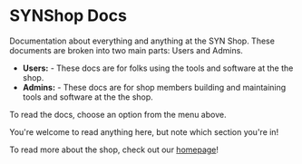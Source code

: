 # SYNShop Docs  

Documentation about everything and anything at the SYN Shop.  These documents are broken into two main parts: Users and Admins.

*  **Users:**  - These docs are for folks using the tools and software at the the shop.
*  **Admins:**  - These docs are for shop members building and maintaining tools and software at the the shop.

To read the docs, choose an option from the menu above.

You're welcome to read anything here, but note which section you're in! 

To read more about the shop, check out our [homepage](https://synshop.org)!